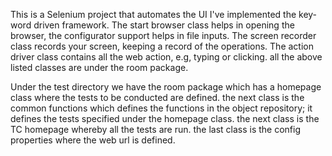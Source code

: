 
This is a Selenium project that automates the UI
I've implemented the key-word driven framework.
The start browser class helps in opening the browser, the configurator support helps in file inputs.
The screen recorder class records your screen, keeping a record of the operations.
The action driver class contains all the web action, e.g, typing or clicking.
all the above listed classes are under the room package.

Under the test directory we have the room package which has a homepage class where the tests to be conducted are defined.
the next class is the common functions which defines the functions in the object repository; it defines the tests specified under the homepage class.
the next class is the TC homepage whereby all the tests are run.
the last class is the config properties where the web url is defined.